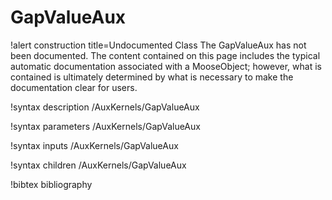 <!-- MOOSE Documentation Stub: Remove this when content is added. -->

# GapValueAux

!alert construction title=Undocumented Class
The GapValueAux has not been documented. The content contained on this page includes the
typical automatic documentation associated with a MooseObject; however, what is contained is
ultimately determined by what is necessary to make the documentation clear for users.

!syntax description /AuxKernels/GapValueAux

!syntax parameters /AuxKernels/GapValueAux

!syntax inputs /AuxKernels/GapValueAux

!syntax children /AuxKernels/GapValueAux

!bibtex bibliography
